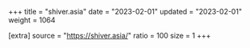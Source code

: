 +++
title = "shiver.asia"
date = "2023-02-01"
updated = "2023-02-01"
weight = 1064

[extra]
source = "https://shiver.asia/"
ratio = 100
size = 1
+++
